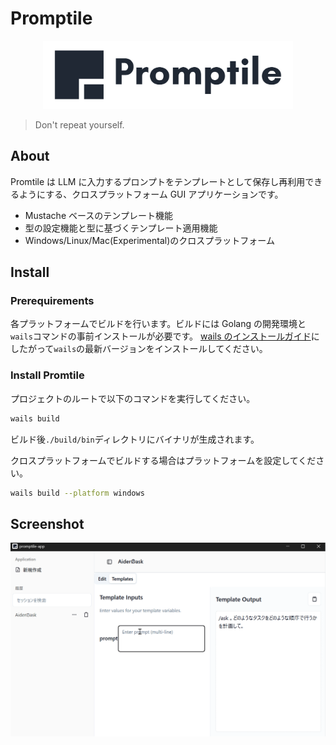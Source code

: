 # Promptile

<div align="center">
<img width="400" src="./assets/promptile-full-icon-std.svg" />
</div>

> Don't repeat yourself.

## About

Promtile は LLM に入力するプロンプトをテンプレートとして保存し再利用できるようにする、クロスプラットフォーム GUI アプリケーションです。

- Mustache ベースのテンプレート機能
- 型の設定機能と型に基づくテンプレート適用機能
- Windows/Linux/Mac(Experimental)のクロスプラットフォーム

## Install

### Prerequirements

各プラットフォームでビルドを行います。ビルドには Golang の開発環境と`wails`コマンドの事前インストールが必要です。
[wails のインストールガイド](https://wails.io/docs/gettingstarted/installation)にしたがって`wails`の最新バージョンをインストールしてください。

### Install Promtile

プロジェクトのルートで以下のコマンドを実行してください。

```sh
wails build
```

ビルド後`./build/bin`ディレクトリにバイナリが生成されます。

クロスプラットフォームでビルドする場合はプラットフォームを設定してください。

```sh
wails build --platform windows
```

## Screenshot

<img src="./assets/promptile-demo.gif" />
